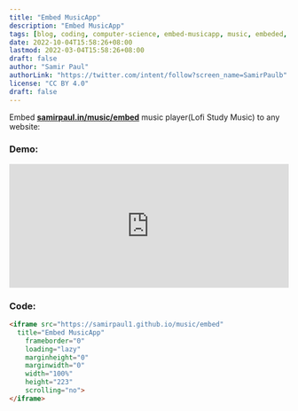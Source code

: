 ```yaml
---
title: "Embed MusicApp"
description: "Embed MusicApp"
tags: [blog, coding, computer-science, embed-musicapp, music, embeded, music-player]
date: 2022-10-04T15:58:26+08:00
lastmod: 2022-03-04T15:58:26+08:00
draft: false
author: "Samir Paul"
authorLink: "https://twitter.com/intent/follow?screen_name=SamirPaulb"
license: "CC BY 4.0"
draft: false
---
```



Embed [<b>samirpaul.in/music/embed</b>](https://samirpaul1.github.io/music/embed) music player(Lofi Study Music) to any website:

### Demo:

<iframe src="https://samirpaul1.github.io/music/embed/index.html"
  title="Embed MusicApp"
	frameborder="0"
	loading="lazy"
	marginheight="0"
	marginwidth="0"
	width="100%"
	height="223"
	scrolling="no">
</iframe>


### Code:

```html
<iframe src="https://samirpaul1.github.io/music/embed"
  title="Embed MusicApp"
	frameborder="0"
	loading="lazy"
	marginheight="0"
	marginwidth="0"
	width="100%"
	height="223"
	scrolling="no">
</iframe>
```
